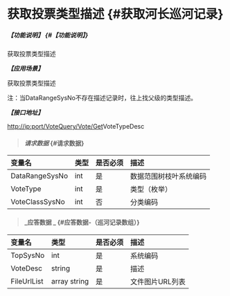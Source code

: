 # 获取投票类型描述 {#获取河长巡河记录}

##### _【功能说明】_ {#【功能说明】}

获取投票类型描述

_**【应用场景】**_

获取投票类型描述

注：当DataRangeSysNo不存在描述记录时，往上找父级的类型描述。

_**【接口地址】**_

[http://ip:port/VoteQuery/Vote/Get](http://ip:port/HMQuery/PatrolRiver/GetPatrolRivers)VoteTypeDesc

> #### _请求数据_ {#请求数据}

| 变量名 | 类型 | 是否必须 | 描述 |
| :--- | :--- | :--- | :--- |
| DataRangeSysNo | int | 是 | 数据范围树枝叶系统编码 |
| VoteType | int | 是 | 类型（枚举） |
| VoteClassSysNo | int | 否 | 分类编码 |

> #### _应答数据 _ {#应答数据-（巡河记录数组）}

| 变量名 | 类型 | 是否必须 | 描述 |
| :--- | :--- | :--- | :--- |
| TopSysNo | int | 是 | 系统编码 |
| VoteDesc | string | 是 | 描述 |
| FileUrlList | array string | 是 | 文件图片URL列表 |



